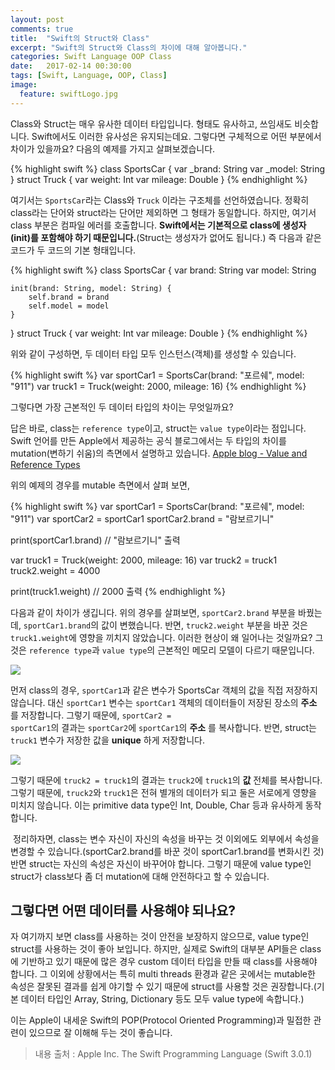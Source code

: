 ```yaml
---
layout: post
comments: true
title:  "Swift의 Struct와 Class"
excerpt: "Swift의 Struct와 Class의 차이에 대해 알아봅니다."
categories: Swift Language OOP Class
date:   2017-02-14 00:30:00
tags: [Swift, Language, OOP, Class]
image:
  feature: swiftLogo.jpg
---
```


Class와 Struct는 매우 유사한 데이터 타입입니다. 형태도 유사하고, 쓰임새도 비슷합니다. Swift에서도 이러한 유사성은 유지되는데요. 그렇다면 구체적으로 어떤 부분에서 차이가 있을까요? 다음의 예제를 가지고 살펴보겠습니다.

{% highlight swift %}
class SportsCar {
    var _brand: String
    var _model: String
}
struct Truck {
    var weight: Int
    var mileage: Double
}
{% endhighlight %}

여기서는 <code>SportsCar</code>라는 Class와 <code>Truck</code> 이라는 구조체를 선언하였습니다. 정확히 class라는 단어와 struct라는 단어만 제외하면 그 형태가 동일합니다. 하지만, 여기서 class 부분은 컴파일 에러를 호출합니다. **Swift에서는 기본적으로 class에 생성자(init)를 포함해야 하기 때문입니다.**(Struct는 생성자가 없어도 됩니다.) 즉 다음과 같은 코드가 두 코드의 기본 형태입니다.

{% highlight swift %}
class SportsCar {
    var brand: String
    var model: String

    init(brand: String, model: String) {
        self.brand = brand
        self.model = model
    }
}
struct Truck {
    var weight: Int
    var mileage: Double
}
{% endhighlight %}

위와 같이 구성하면, 두 데이터 타입 모두 인스턴스(객체)를 생성할 수 있습니다.

{% highlight swift %}
var sportCar1 = SportsCar(brand: "포르쉐", model: "911")
var truck1 = Truck(weight: 2000, mileage: 16)
{% endhighlight %}

그렇다면 가장 근본적인 두 데이터 타입의 차이는 무엇일까요?

답은 바로, class는 <code>reference type</code>이고, struct는 <code>value type</code>이라는 점입니다. Swift 언어를 만든 Apple에서 제공하는 공식 블로그에서는 두 타입의 차이를 mutation(변하기 쉬움)의 측면에서 설명하고 있습니다. [Apple blog - Value and Reference Types](https://developer.apple.com/swift/blog/?id=10)

위의 예제의 경우를 mutable 측면에서 살펴 보면,

{% highlight swift %}
var sportCar1 = SportsCar(brand: "포르쉐", model: "911")
var sportCar2 = sportCar1
sportCar2.brand = "람보르기니"

print(sportCar1.brand) // "람보르기니" 출력

var truck1 = Truck(weight: 2000, mileage: 16)
var truck2 = truck1
truck2.weight = 4000

print(truck1.weight) // 2000 출력
{% endhighlight %}

다음과 같이 차이가 생깁니다. 위의 경우를 살펴보면, <code>sportCar2.brand</code> 부분을 바꿨는데, <code>sportCar1.brand</code>의 값이 변했습니다. 반면, <code>truck2.weight</code> 부분을 바꾼 것은 <code>truck1.weight</code>에 영향을 끼치지 않았습니다. 이러한 현상이 왜 일어나는 것일까요? 그것은 <code>reference type</code>과 <code>value type</code>의 근본적인 메모리 모델이 다르기 때문입니다.

<img src="https://dl.dropbox.com/s/dbqmfztgx16ht1u/sportcar.png">

먼저 class의 경우, <code>sportCar1</code>과 같은 변수가 SportsCar 객체의 값을 직접 저장하지 않습니다. 대신 <code>sportCar1</code> 변수는 <code>sportCar1</code> 객체의 데이터들이 저장된 장소의 **주소** 를 저장합니다. 그렇기 때문에, <code>sportCar2 = sportCar1</code>의 결과는 <code>sportCar2</code>에 <code>sportCar1</code>의 **주소** 를 복사합니다. 반면, struct는 <code>truck1</code> 변수가 저장한 값을 **unique** 하게 저장합니다.

<img src="https://dl.dropbox.com/s/bbz6bcc7n21g67a/truck.png">

그렇기 때문에 <code>truck2 = truck1</code>의 결과는 <code>truck2</code>에 <code>truck1</code>의 **값** 전체를 복사합니다. 그렇기 때문에, <code>truck2</code>와 <code>truck1</code>은 전혀 별개의 데이터가 되고 둘은 서로에게 영향을 미치지 않습니다. 이는 primitive data type인 Int, Double, Char 등과 유사하게 동작합니다.

&nbsp;정리하자면, class는 변수 자신이 자신의 속성을 바꾸는 것 이외에도 외부에서 속성을 변경할 수 있습니다.(sportCar2.brand를 바꾼 것이 sportCar1.brand를 변화시킨 것) 반면 struct는 자신의 속성은 자신이 바꾸어야 합니다. 그렇기 때문에 value type인 struct가 class보다 좀 더 mutation에 대해 안전하다고 할 수 있습니다.

## 그렇다면 어떤 데이터를 사용해야 되나요?

자 여기까지 보면 class를 사용하는 것이 안전을 보장하지 않으므로, value type인 struct를 사용하는 것이 좋아 보입니다. 하지만, 실제로 Swift의 대부분 API들은 class에 기반하고 있기 때문에 많은 경우 custom 데이터 타입을 만들 때 class를 사용해야 합니다. 그 이외에 상황에서는 특히 multi threads 환경과 같은 곳에서는 mutable한 속성은 잘못된 결과를 쉽게 야기할 수 있기 때문에 struct를 사용할 것은 권장합니다.(기본 데이터 타입인 Array, String, Dictionary 등도 모두 value type에 속합니다.)

이는 Apple이 내세운 Swift의 POP(Protocol Oriented Programming)과 밀접한 관련이 있으므로 잘 이해해 두는 것이 좋습니다.

> 내용 출처 : Apple Inc. The Swift Programming Language (Swift 3.0.1)
